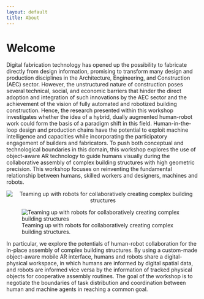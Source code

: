 ```yaml
---
layout: default
title: About
---
```

# Welcome

Digital fabrication technology has opened up the possibility to fabricate directly from design information, promising to transform many design and production disciplines in the Architecture, Engineering, and Construction (AEC) sector. However, the unstructured nature of construction poses several technical, social, and economic barriers that hinder the direct adoption and integration of such innovations by the AEC sector and the achievement of the vision of fully automated and robotized building construction. Hence, the research presented within this workshop investigates whether the idea of a hybrid, dually augmented human-robot work could form the basis of a paradigm shift in this field. Human-in-the-loop design and production chains have the potential to exploit machine intelligence and capacities while incorporating the participatory engagement of builders and fabricators. To push both conceptual and technological boundaries in this domain, this workshop explores the use of object-aware AR technology to guide humans visually during the collaborative assembly of complex building structures with high geometric precision. This workshop focuses on reinventing the fundamental relationship between humans, skilled workers and designers, machines and robots.

<p align="center">
  <img src="{{site.baseurl}}images/titelbild-rsrd.jpg" title="Teaming up with robots for collaboratively creating complex building structures">
</p>

<figure>
  <img src="{{site.baseurl}}images/titelbild-rsrd.jpg" title="Teaming up with robots for collaboratively creating complex building structures">
  <figcaption>Teaming up with robots for collaboratively creating complex building structures.</figcaption>
</figure>

In particular, we explore the potentials of human-robot collaboration for the in-place assembly of complex building structures. By using a custom-made object-aware mobile AR interface, humans and robots share a digital-physical workspace, in which humans are informed by digital spatial data, and robots are informed vice versa by the information of tracked physical objects for cooperative assembly routines. The goal of the workshop is to negotiate the boundaries of task distribution and coordination between human and machine agents in reaching a common goal.
